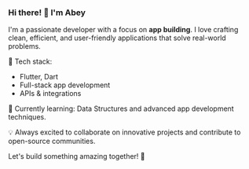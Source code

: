### Hi there! 👋 I'm Abey

I'm a passionate developer with a focus on **app building**. I love crafting clean, efficient, and user-friendly applications that solve real-world problems. 

🔧 Tech stack:  
- Flutter, Dart  
- Full-stack app development  
- APIs & integrations  

🌱 Currently learning: Data Structures and advanced app development techniques.

💡 Always excited to collaborate on innovative projects and contribute to open-source communities.

Let's build something amazing together! 🚀

<!---
abey-joseph/abey-joseph is a ✨ special ✨ repository because its `README.md` (this file) appears on your GitHub profile.
You can click the Preview link to take a look at your changes.
--->
